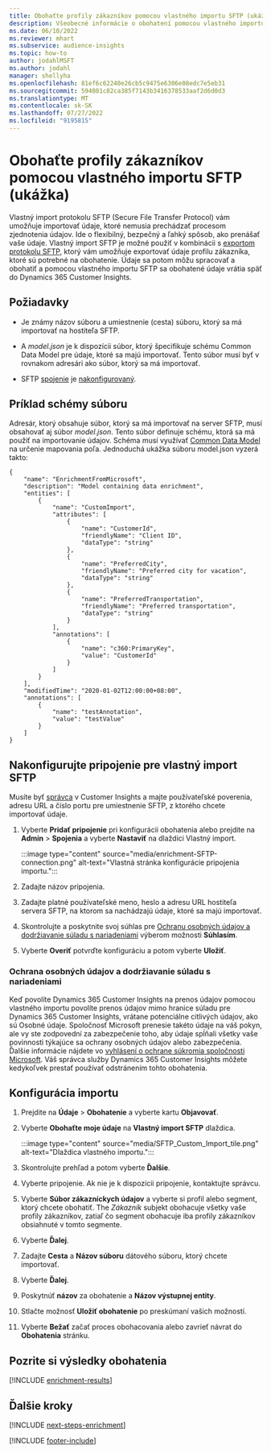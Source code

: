 ```yaml
---
title: Obohaťte profily zákazníkov pomocou vlastného importu SFTP (ukážka)
description: Všeobecné informácie o obohatení pomocou vlastného importu protokolu SFTP.
ms.date: 06/10/2022
ms.reviewer: mhart
ms.subservice: audience-insights
ms.topic: how-to
author: jodahlMSFT
ms.author: jodahl
manager: shellyha
ms.openlocfilehash: 81ef6c62240e26cb5c9475e6306e08edc7e5eb31
ms.sourcegitcommit: 594081c82ca385f7143b3416378533aaf2d6d0d3
ms.translationtype: MT
ms.contentlocale: sk-SK
ms.lasthandoff: 07/27/2022
ms.locfileid: "9195815"
---
```

# <a name="enrich-customer-profiles-with-sftp-custom-import-preview"></a>Obohaťte profily zákazníkov pomocou vlastného importu SFTP (ukážka)

Vlastný import protokolu SFTP (Secure File Transfer Protocol) vám umožňuje importovať údaje, ktoré nemusia prechádzať procesom zjednotenia údajov. Ide o flexibilný, bezpečný a ľahký spôsob, ako prenášať vaše údaje. Vlastný import SFTP je možné použiť v kombinácii s [exportom protokolu SFTP](export-sftp.md), ktorý vám umožňuje exportovať údaje profilu zákazníka, ktoré sú potrebné na obohatenie. Údaje sa potom môžu spracovať a obohatiť a pomocou vlastného importu SFTP sa obohatené údaje vrátia späť do Dynamics 365 Customer Insights.

## <a name="prerequisites"></a>Požiadavky

- Je známy názov súboru a umiestnenie (cesta) súboru, ktorý sa má importovať na hostiteľa SFTP.

- A *model.json* je k dispozícii súbor, ktorý špecifikuje schému Common Data Model pre údaje, ktoré sa majú importovať. Tento súbor musí byť v rovnakom adresári ako súbor, ktorý sa má importovať.

- SFTP [spojenie](connections.md) je [nakonfigurovaný](#configure-the-connection-for-sftp-custom-import).

## <a name="file-schema-example"></a>Príklad schémy súboru

Adresár, ktorý obsahuje súbor, ktorý sa má importovať na server SFTP, musí obsahovať aj súbor *model.json*. Tento súbor definuje schému, ktorá sa má použiť na importovanie údajov. Schéma musí využívať [Common Data Model](/common-data-model/) na určenie mapovania poľa. Jednoduchá ukážka súboru model.json vyzerá takto:

```
{
    "name": "EnrichmentFromMicrosoft",
    "description": "Model containing data enrichment",
    "entities": [
        {
            "name": "CustomImport",
            "attributes": [
                {
                    "name": "CustomerId",
                    "friendlyName": "Client ID",
                    "dataType": "string"
                },
                {
                    "name": "PreferredCity",
                    "friendlyName": "Preferred city for vacation",
                    "dataType": "string"
                },
                {
                    "name": "PreferredTransportation",
                    "friendlyName": "Preferred transportation",
                    "dataType": "string"
                }
            ],
            "annotations": [
                {
                    "name": "c360:PrimaryKey",
                    "value": "CustomerId"
                }
            ]
        }
    ],
    "modifiedTime": "2020-01-02T12:00:00+08:00",
    "annotations": [
        {
            "name": "testAnnotation",
            "value": "testValue"
        }
    ]
}
```

## <a name="configure-the-connection-for-sftp-custom-import"></a>Nakonfigurujte pripojenie pre vlastný import SFTP

Musíte byť [správca](permissions.md#admin) v Customer Insights a majte používateľské poverenia, adresu URL a číslo portu pre umiestnenie SFTP, z ktorého chcete importovať údaje.

1. Vyberte **Pridať pripojenie** pri konfigurácii obohatenia alebo prejdite na **Admin** > **Spojenia** a vyberte **Nastaviť** na dlaždici Vlastný import.

   :::image type="content" source="media/enrichment-SFTP-connection.png" alt-text="Vlastná stránka konfigurácie pripojenia importu.":::

1. Zadajte názov pripojenia.

1. Zadajte platné používateľské meno, heslo a adresu URL hostiteľa servera SFTP, na ktorom sa nachádzajú údaje, ktoré sa majú importovať.

1. Skontrolujte a poskytnite svoj súhlas pre [Ochranu osobných údajov a dodržiavanie súladu s nariadeniami](#data-privacy-and-compliance) výberom možnosti **Súhlasím**.

1. Vyberte **Overiť** potvrďte konfiguráciu a potom vyberte **Uložiť**.

### <a name="data-privacy-and-compliance"></a>Ochrana osobných údajov a dodržiavanie súladu s nariadeniami

Keď povolíte Dynamics 365 Customer Insights na prenos údajov pomocou vlastného importu povolíte prenos údajov mimo hranice súladu pre Dynamics 365 Customer Insights, vrátane potenciálne citlivých údajov, ako sú Osobné údaje. Spoločnosť Microsoft prenesie takéto údaje na váš pokyn, ale vy ste zodpovední za zabezpečenie toho, aby údaje spĺňali všetky vaše povinnosti týkajúce sa ochrany osobných údajov alebo zabezpečenia. Ďalšie informácie nájdete vo [vyhlásení o ochrane súkromia spoločnosti Microsoft](https://go.microsoft.com/fwlink/?linkid=396732).
Váš správca služby Dynamics 365 Customer Insights môžete kedykoľvek prestať používať odstránením tohto obohatenia.

## <a name="configure-the-import"></a>Konfigurácia importu

1. Prejdite na **Údaje** > **Obohatenie** a vyberte kartu **Objavovať**.

1. Vyberte **Obohaťte moje údaje** na **Vlastný import SFTP** dlaždica.

   :::image type="content" source="media/SFTP_Custom_Import_tile.png" alt-text="Dlaždica vlastného importu.":::

1. Skontrolujte prehľad a potom vyberte **Ďalšie**.

1. Vyberte pripojenie. Ak nie je k dispozícii pripojenie, kontaktujte správcu.

1. Vyberte **Súbor zákazníckych údajov** a vyberte si profil alebo segment, ktorý chcete obohatiť. The *Zákazník* subjekt obohacuje všetky vaše profily zákazníkov, zatiaľ čo segment obohacuje iba profily zákazníkov obsiahnuté v tomto segmente.

1. Vyberte **Ďalej**.

1. Zadajte **Cesta** a **Názov súboru** dátového súboru, ktorý chcete importovať.

1. Vyberte **Ďalej**.

1. Poskytnúť **názov** za obohatenie a **Názov výstupnej entity**.

1. Stlačte možnosť **Uložiť obohatenie** po preskúmaní vašich možností.

1. Vyberte **Bežať** začať proces obohacovania alebo zavrieť návrat do **Obohatenia** stránku.

## <a name="view-enrichment-results"></a>Pozrite si výsledky obohatenia

[!INCLUDE [enrichment-results](includes/enrichment-results.md)]

## <a name="next-steps"></a>Ďalšie kroky

[!INCLUDE [next-steps-enrichment](includes/next-steps-enrichment.md)]

[!INCLUDE [footer-include](includes/footer-banner.md)]
